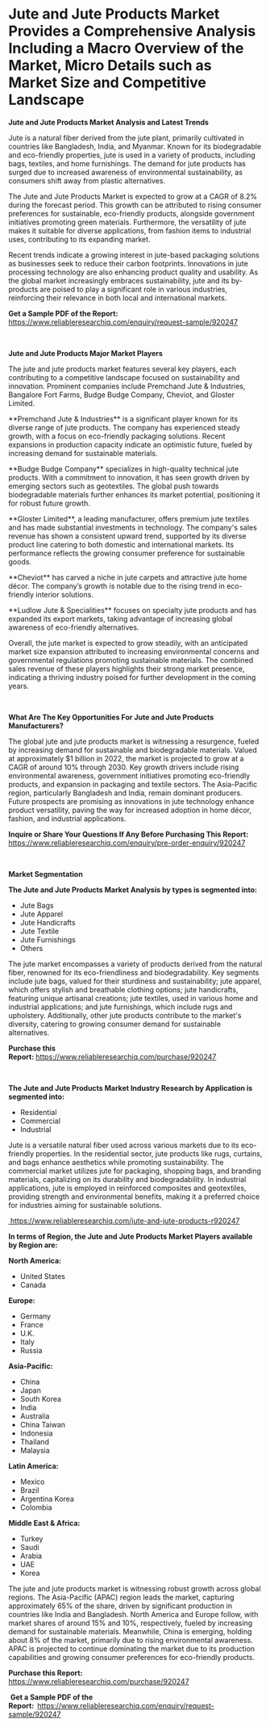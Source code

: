 <p><h1>Jute and Jute Products Market Provides a Comprehensive Analysis Including a Macro Overview of the Market, Micro Details such as Market Size and Competitive Landscape</h1></p><p><strong>Jute and Jute Products Market Analysis and Latest Trends</strong></p>
<p><p>Jute is a natural fiber derived from the jute plant, primarily cultivated in countries like Bangladesh, India, and Myanmar. Known for its biodegradable and eco-friendly properties, jute is used in a variety of products, including bags, textiles, and home furnishings. The demand for jute products has surged due to increased awareness of environmental sustainability, as consumers shift away from plastic alternatives.</p><p>The Jute and Jute Products Market is expected to grow at a CAGR of 8.2% during the forecast period. This growth can be attributed to rising consumer preferences for sustainable, eco-friendly products, alongside government initiatives promoting green materials. Furthermore, the versatility of jute makes it suitable for diverse applications, from fashion items to industrial uses, contributing to its expanding market. </p><p>Recent trends indicate a growing interest in jute-based packaging solutions as businesses seek to reduce their carbon footprints. Innovations in jute processing technology are also enhancing product quality and usability. As the global market increasingly embraces sustainability, jute and its by-products are poised to play a significant role in various industries, reinforcing their relevance in both local and international markets.</p></p>
<p><strong>Get a Sample PDF of the Report:&nbsp;</strong> <a href="https://www.reliableresearchiq.com/enquiry/request-sample/920247?utm_campaign=2336&utm_medium=2&utm_source=Github&utm_content=ia&utm_term=17042025&utm_id=jute-and-jute-products">https://www.reliableresearchiq.com/enquiry/request-sample/920247</a></p>
<p>&nbsp;</p>
<p><strong>Jute and Jute Products Major Market Players</strong></p>
<p><p>The jute and jute products market features several key players, each contributing to a competitive landscape focused on sustainability and innovation. Prominent companies include Premchand Jute & Industries, Bangalore Fort Farms, Budge Budge Company, Cheviot, and Gloster Limited.</p><p>**Premchand Jute & Industries** is a significant player known for its diverse range of jute products. The company has experienced steady growth, with a focus on eco-friendly packaging solutions. Recent expansions in production capacity indicate an optimistic future, fueled by increasing demand for sustainable materials.</p><p>**Budge Budge Company** specializes in high-quality technical jute products. With a commitment to innovation, it has seen growth driven by emerging sectors such as geotextiles. The global push towards biodegradable materials further enhances its market potential, positioning it for robust future growth.</p><p>**Gloster Limited**, a leading manufacturer, offers premium jute textiles and has made substantial investments in technology. The company's sales revenue has shown a consistent upward trend, supported by its diverse product line catering to both domestic and international markets. Its performance reflects the growing consumer preference for sustainable goods.</p><p>**Cheviot** has carved a niche in jute carpets and attractive jute home décor. The company’s growth is notable due to the rising trend in eco-friendly interior solutions.</p><p>**Ludlow Jute & Specialities** focuses on specialty jute products and has expanded its export markets, taking advantage of increasing global awareness of eco-friendly alternatives. </p><p>Overall, the jute market is expected to grow steadily, with an anticipated market size expansion attributed to increasing environmental concerns and governmental regulations promoting sustainable materials. The combined sales revenue of these players highlights their strong market presence, indicating a thriving industry poised for further development in the coming years.</p></p>
<p>&nbsp;</p>
<p><strong>What Are The Key Opportunities For Jute and Jute Products Manufacturers?</strong></p>
<p><p>The global jute and jute products market is witnessing a resurgence, fueled by increasing demand for sustainable and biodegradable materials. Valued at approximately $1 billion in 2022, the market is projected to grow at a CAGR of around 10% through 2030. Key growth drivers include rising environmental awareness, government initiatives promoting eco-friendly products, and expansion in packaging and textile sectors. The Asia-Pacific region, particularly Bangladesh and India, remain dominant producers. Future prospects are promising as innovations in jute technology enhance product versatility, paving the way for increased adoption in home décor, fashion, and industrial applications.</p></p>
<p><strong>Inquire or Share Your Questions If Any Before Purchasing This Report:</strong> <a href="https://www.reliableresearchiq.com/enquiry/pre-order-enquiry/920247?utm_campaign=2336&utm_medium=2&utm_source=Github&utm_content=ia&utm_term=17042025&utm_id=jute-and-jute-products">https://www.reliableresearchiq.com/enquiry/pre-order-enquiry/920247</a></p>
<p>&nbsp;</p>
<p><strong>Market Segmentation</strong></p>
<p><strong>The Jute and Jute Products Market Analysis by types is segmented into:</strong></p>
<p><ul><li>Jute Bags</li><li>Jute Apparel</li><li>Jute Handicrafts</li><li>Jute Textile</li><li>Jute Furnishings</li><li>Others</li></ul></p>
<p><p>The jute market encompasses a variety of products derived from the natural fiber, renowned for its eco-friendliness and biodegradability. Key segments include jute bags, valued for their sturdiness and sustainability; jute apparel, which offers stylish and breathable clothing options; jute handicrafts, featuring unique artisanal creations; jute textiles, used in various home and industrial applications; and jute furnishings, which include rugs and upholstery. Additionally, other jute products contribute to the market's diversity, catering to growing consumer demand for sustainable alternatives.</p></p>
<p><strong>Purchase this Report:&nbsp;</strong><a href="https://www.reliableresearchiq.com/purchase/920247?utm_campaign=2336&utm_medium=2&utm_source=Github&utm_content=ia&utm_term=17042025&utm_id=jute-and-jute-products">https://www.reliableresearchiq.com/purchase/920247</a></p>
<p>&nbsp;</p>
<p><strong>The Jute and Jute Products Market Industry Research by Application is segmented into:</strong></p>
<p><ul><li>Residential</li><li>Commercial</li><li>Industrial</li></ul></p>
<p><p>Jute is a versatile natural fiber used across various markets due to its eco-friendly properties. In the residential sector, jute products like rugs, curtains, and bags enhance aesthetics while promoting sustainability. The commercial market utilizes jute for packaging, shopping bags, and branding materials, capitalizing on its durability and biodegradability. In industrial applications, jute is employed in reinforced composites and geotextiles, providing strength and environmental benefits, making it a preferred choice for industries aiming for sustainable solutions.</p></p>
<p><a href="https://www.reliableresearchiq.com/jute-and-jute-products-r920247?utm_campaign=2336&utm_medium=2&utm_source=Github&utm_content=ia&utm_term=17042025&utm_id=jute-and-jute-products">&nbsp;https://www.reliableresearchiq.com/jute-and-jute-products-r920247</a></p>
<p><strong>In terms of Region, the Jute and Jute Products Market Players available by Region are:</strong></p>
<p>
    <p> <strong> North America: </strong>
        <ul>
            <li>United States</li>
            <li>Canada</li>
        </ul>
        </p> 
    <p> <strong> Europe: </strong>
        <ul>
            <li>Germany</li>
            <li>France</li>
            <li>U.K.</li>
            <li>Italy</li>
            <li>Russia</li>
        </ul>
        </p> 
    <p> <strong> Asia-Pacific: </strong>
        <ul>
            <li>China</li>
            <li>Japan</li>
            <li>South Korea</li>
            <li>India</li>
            <li>Australia</li>
            <li>China Taiwan</li>
            <li>Indonesia</li>
            <li>Thailand</li>
            <li>Malaysia</li>
        </ul>
        </p> 
    <p> <strong> Latin America: </strong>
        <ul>
            <li>Mexico</li>
            <li>Brazil</li>
            <li>Argentina Korea</li>
            <li>Colombia</li>
        </ul>
        </p> 
    <p> <strong> Middle East & Africa: </strong>
        <ul>
            <li>Turkey</li>
            <li>Saudi</li>
            <li>Arabia</li>
            <li>UAE</li>
            <li>Korea</li>
        </ul>
    </p>
    </p>
<p><p>The jute and jute products market is witnessing robust growth across global regions. The Asia-Pacific (APAC) region leads the market, capturing approximately 65% of the share, driven by significant production in countries like India and Bangladesh. North America and Europe follow, with market shares of around 15% and 10%, respectively, fueled by increasing demand for sustainable materials. Meanwhile, China is emerging, holding about 8% of the market, primarily due to rising environmental awareness. APAC is projected to continue dominating the market due to its production capabilities and growing consumer preferences for eco-friendly products.</p></p>
<p><strong>Purchase this Report: </strong><a href="https://www.reliableresearchiq.com/purchase/920247?utm_campaign=2336&utm_medium=2&utm_source=Github&utm_content=ia&utm_term=17042025&utm_id=jute-and-jute-products">https://www.reliableresearchiq.com/purchase/920247</a></p>
<p>&nbsp;<strong>Get a Sample PDF of the Report:&nbsp;&nbsp;</strong><a href="https://www.reliableresearchiq.com/enquiry/request-sample/920247?utm_campaign=2336&utm_medium=2&utm_source=Github&utm_content=ia&utm_term=17042025&utm_id=jute-and-jute-products">https://www.reliableresearchiq.com/enquiry/request-sample/920247</a></p>
<p><strong></strong></p>
<p><p></p><p></p><p></p></p>